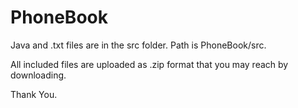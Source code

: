 # PhoneBook

Java and .txt files are in the src folder. Path is PhoneBook/src.

All included files are uploaded as .zip format that you may reach by downloading.

Thank You.
